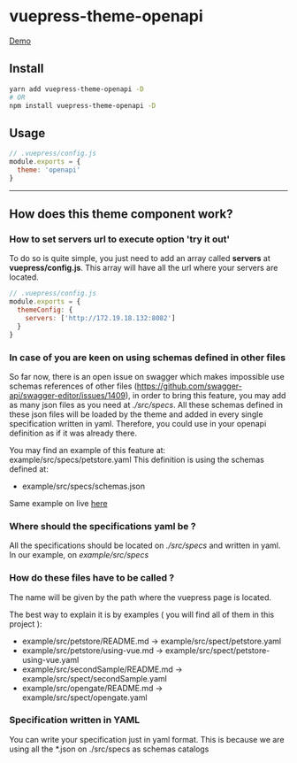 # vuepress-theme-openapi

[Demo](https://amplia-iiot.github.io/vuepress-theme-openapi/)

## Install

```bash
yarn add vuepress-theme-openapi -D
# OR 
npm install vuepress-theme-openapi -D
```

## Usage

```js
// .vuepress/config.js
module.exports = {
  theme: 'openapi'
}
```

---

## How does this theme component work?

### How to set servers url to execute option 'try it out'

To do so is quite simple, you just need to add an array called **servers** at **vuepress/config.js**. This array will have all the url where your servers are located.

```js
// .vuepress/config.js
module.exports = {
  themeConfig: {
    servers: ['http://172.19.18.132:8082']
  }
}
```

### In case of you are keen on using schemas defined in other files

So far now, there is an open issue on swagger which makes impossible use schemas references of other files (https://github.com/swagger-api/swagger-editor/issues/1409), in order to bring this feature, you may add as many json files as you need at *./src/specs*. All these schemas defined in these json files will be loaded by the theme and added in every single specification written in yaml. Therefore, you could use in your openapi definition as if it was already there.

You may find an example of this feature at: example/src/specs/petstore.yaml
This definition is using the schemas defined at:
* example/src/specs/schemas.json
  
Same example on live [here](https://amplia-iiot.github.io/vuepress-theme-openapi/petstore/#even-the-subheaders)

### Where should the specifications yaml be ?

All the specifications should be located on *./src/specs* and written in yaml. In our example, on *example/src/specs*

### How do these files have to be called ? 

The name will be given by the path where the vuepress page is located. 

The best way to explain it is by examples ( you will find all of them in this project ):

* example/src/petstore/README.md -> example/src/spect/petstore.yaml 
* example/src/petstore/using-vue.md ->  example/src/spect/petstore-using-vue.yaml 
* example/src/secondSample/README.md ->  example/src/spect/secondSample.yaml 
* example/src/opengate/README.md ->  example/src/spect/opengate.yaml 

### Specification written in YAML

You can write your specification just in yaml format. This is because we are using all the *.json on ./src/specs as schemas catalogs